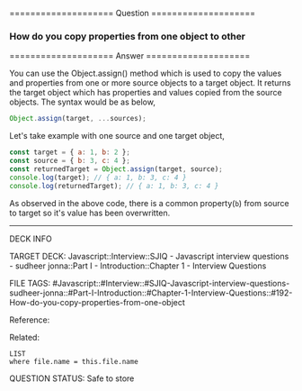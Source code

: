 ==================== Question ====================  

### How do you copy properties from one object to other  

==================== Answer ====================  

You can use the Object.assign() method which is used to copy the values and
properties from one or more source objects to a target object. It returns the
target object which has properties and values copied from the source objects.
The syntax would be as below,

```javascript
Object.assign(target, ...sources);
```

Let's take example with one source and one target object,

```javascript
const target = { a: 1, b: 2 };
const source = { b: 3, c: 4 };
const returnedTarget = Object.assign(target, source);
console.log(target); // { a: 1, b: 3, c: 4 }
console.log(returnedTarget); // { a: 1, b: 3, c: 4 }
```

As observed in the above code, there is a common property(`b`) from source to
target so it's value has been overwritten.

---

DECK INFO

TARGET DECK: Javascript::Interview::SJIQ - Javascript interview questions -
sudheer jonna::Part I - Introduction::Chapter 1 - Interview Questions

FILE TAGS:
#Javascript::#Interview::#SJIQ-Javascript-interview-questions-sudheer-jonna::#Part-I-Introduction::#Chapter-1-Interview-Questions::#192-How-do-you-copy-properties-from-one-object

Reference:

Related:

```dataview
LIST
where file.name = this.file.name
```

QUESTION STATUS: Safe to store
